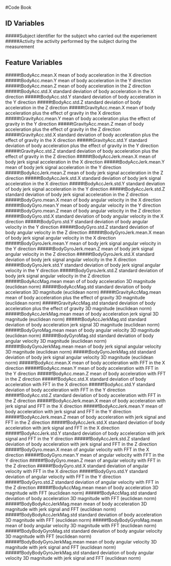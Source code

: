 #Code Book

## ID Variables

#####Subject
identifier for the subject who carried out the experiement
#####Activity
the activity performed by the subject during the measurement

## Feature Variables

#####tBodyAcc.mean.X
mean of body acceleration in the X direction
#####tBodyAcc.mean.Y
mean of body acceleration in the Y direction
#####tBodyAcc.mean.Z
mean of body acceleration in the Z direction
#####tBodyAcc.std.X
standard deviation of body acceleration in the X direction
#####tBodyAcc.std.Y
standard deviation of body acceleration in the Y direction
#####tBodyAcc.std.Z
standard deviation of body acceleration in the Z direction
#####tGravityAcc.mean.X
mean of body acceleration plus the effect of gravity in the X direction
#####tGravityAcc.mean.Y
mean of body acceleration plus the effect of gravity in the Y direction
#####tGravityAcc.mean.Z
mean of body acceleration plus the effect of gravity in the Z direction
#####tGravityAcc.std.X
standard deviation of body acceleration plus the effect of gravity in the X direction
#####tGravityAcc.std.Y
standard deviation of body acceleration plus the effect of gravity in the Y direction
#####tGravityAcc.std.Z
standard deviation of body acceleration plus the effect of gravity in the Z direction
#####tBodyAccJerk.mean.X
mean of body jerk signal acceleration in the X direction
#####tBodyAccJerk.mean.Y
mean of body jerk signal acceleration in the Y direction
#####tBodyAccJerk.mean.Z
mean of body jerk signal acceleration in the Z direction
#####tBodyAccJerk.std.X
standard deviation of body jerk signal acceleration in the X direction
#####tBodyAccJerk.std.Y
standard deviation of body jerk signal acceleration in the Y direction
#####tBodyAccJerk.std.Z
standard deviation of body jerk signal acceleration in the Z direction
#####tBodyGyro.mean.X
mean of body angular velocity in the X direction
#####tBodyGyro.mean.Y
mean of body angular velocity in the Y direction
#####tBodyGyro.mean.Z
mean of body angular velocity in the Z direction
#####tBodyGyro.std.X
standard deviation of body angular velocity in the X direction
#####tBodyGyro.std.Y
standard deviation of body angular velocity in the Y direction
#####tBodyGyro.std.Z
standard deviation of body angular velocity in the Z direction
#####tBodyGyroJerk.mean.X
mean of body jerk signal angular velocity in the X direction
#####tBodyGyroJerk.mean.Y
mean of body jerk signal angular velocity in the Y direction
#####tBodyGyroJerk.mean.Z
mean of body jerk signal angular velocity in the Z direction
#####tBodyGyroJerk.std.X
standard deviation of body jerk signal angular velocity in the X direction
#####tBodyGyroJerk.std.Y
standard deviation of body jerk signal angular velocity in the Y direction
#####tBodyGyroJerk.std.Z
standard deviation of body jerk signal angular velocity in the Z direction
#####tBodyAccMag.mean
mean of of body acceleration 3D magnitude (euclidean norm)
#####tBodyAccMag.std
standard deviation of body acceleration 3D magnitude (euclidean norm)
#####tGravityAccMag.mean
mean of body acceleration plus the effect of gravity 3D magnitude (euclidean norm)
#####tGravityAccMag.std
standard deviation of body acceleration plus the effect of gravity 3D magnitude (euclidean norm)
#####tBodyAccJerkMag.mean
mean of body acceleration jerk signal 3D magnitude (euclidean norm)
#####tBodyAccJerkMag.std
standard deviation of body acceleration jerk signal 3D magnitude (euclidean norm)
#####tBodyGyroMag.mean
mean of body angular velocity 3D magnitude (euclidean norm)
#####tBodyGyroMag.std
standard deviation of body angular velocity 3D magnitude (euclidean norm)
#####tBodyGyroJerkMag.mean
mean of body jerk signal angular velocity 3D magnitude (euclidean norm)
#####tBodyGyroJerkMag.std
standard deviation of body jerk signal angular velocity 3D magnitude (euclidean norm)
#####fBodyAcc.mean.X
mean of body acceleration with FFT in the X direction
#####fBodyAcc.mean.Y
mean of body acceleration with FFT in the Y direction
#####fBodyAcc.mean.Z
mean of body acceleration with FFT in the Z direction
#####fBodyAcc.std.X
standard deviation of body acceleration with FFT in the X direction
#####fBodyAcc.std.Y
standard deviation of body acceleration with FFT in the Y direction
#####fBodyAcc.std.Z
standard deviation of body acceleration with FFT in the Z direction
#####fBodyAccJerk.mean.X
mean of body acceleration with jerk signal and FFT in the X direction
#####fBodyAccJerk.mean.Y
mean of body acceleration with jerk signal and FFT in the Y direction
#####fBodyAccJerk.mean.Z
mean of body acceleration with jerk signal and FFT in the Z direction
#####fBodyAccJerk.std.X
standard deviation of body acceleration with jerk signal and FFT in the X direction
#####fBodyAccJerk.std.Y
standard deviation of body acceleration with jerk signal and FFT in the Y direction
#####fBodyAccJerk.std.Z
standard deviation of body acceleration with jerk signal and FFT in the Z direction
#####fBodyGyro.mean.X
mean of angular velocity with FFT in the X direction
#####fBodyGyro.mean.Y
mean of angular velocity with FFT in the Y direction
#####fBodyGyro.mean.Z
mean of angular velocity with FFT in the Z direction
#####fBodyGyro.std.X
standard deviation of angular velocity with FFT in the X direction
#####fBodyGyro.std.Y
standard deviation of angular velocity with FFT in the Y direction
#####fBodyGyro.std.Z
standard deviation of angular velocity with FFT in the Z direction
#####fBodyAccMag.mean
mean of body acceleration 3D magnitude with FFT (euclidean norm)
#####fBodyAccMag.std
standard deviation of body acceleration 3D magnitude with FFT (euclidean norm)
#####fBodyBodyAccJerkMag.mean
mean of body acceleration 3D magnitude with jerk signal and FFT (euclidean norm)
#####fBodyBodyAccJerkMag.std
standard deviation of body acceleration 3D magnitude with FFT (euclidean norm)
#####fBodyBodyGyroMag.mean
mean of body angular velocity 3D magnitude with FFT (euclidean norm)
#####fBodyBodyGyroMag.std
standard deviation of body angular velocity 3D magnitude with FFT (euclidean norm)
#####fBodyBodyGyroJerkMag.mean
mean of body angular velocity 3D magnitude with jerk signal and FFT (euclidean norm)
#####fBodyBodyGyroJerkMag.std
standard deviation of body angular velocity 3D magnitude with jerk signal and FFT (euclidean norm)
